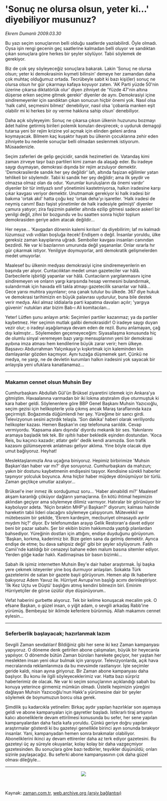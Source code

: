 # 'Sonuç ne olursa  olsun, yeter ki...'  diyebiliyor musunuz?

*Ekrem Dumanlı 2009.03.30*

<tr><td class="metin" colspan="2" style="padding-top: 20px; padding-left: 5px; padding-right: 10px;">Bu yazı seçim sonuçlarının belli olduğu saatlerde yazılabilirdi. Öyle olmadı. Oysa işin rengi gecenin geç saatlerine kalmadan belli oluyor ve sandıktan çıkan sonuçlara göre herkes bir şeyler söylüyor. Tabii söylemek de gerekiyor.</td></tr><tr><td class="metin" colspan="2" style="padding-top: 20px; padding-left: 5px; padding-right: 10px;"><p> Biz de çok şey söyleyeceğiz sonuçlara bakarak. Lakin 'Sonuç ne olursa olsun; yeter ki demokrasinin kıymeti bilinsin' demeye her zamandan daha çok muhtaç olduğumuz ortada. Tecrübeyle sabit ki bazı kişi(ler) sonuç ne olursa olsun hır gür çıkarmayı kafaya koyuyor zaten. 'AK Parti yüzde 50'nin üzerine çıkarsa diktatörlük olur' diyen zihniyet de 'Yüzde 47'nin altına düşerse erken seçime gitmek gerekir' diyenler de aynı. Demokrasiyi içine sindiremeyenler için sandıktan çıkan sonucun hiçbir önemi yok. Nasıl olsa 'halk cahil, seçmesini bilmez' denebiliyor, nasıl olsa 'çobanla manken eşit olabilir mi ki herkes bir oy verme hakkına sahip olsun' denebiliyor.
<p>Daha açık söyleyeyim: Sonuç ne çıkarsa çıksın ülkenin huzurunu bozmayı âdet haline getirmiş birileri polemik konuları devşirecek; o uyduruk demagoji tutarsa yeni bir rejim krizine yol açmak için elinden geleni ardına koymayacak. Bilmem kaç kuşaktır hayatı bu ülkenin çocuklarına zehir eden zihniyete bu nedenle sonuçlar belli olmadan seslenmek istiyorum. Müsaadenizle.
<p> Seçim zaferleri de gelip geçicidir, sandık hezimetleri de. Vatandaş kimi zaman zirveye taşır bazı partileri kimi zaman da alaşağı eder. Bu iradeye saygı duymayan, demokrasi dışında bir rejim arzuluyor demektir. 'Demokrasilerde sandık her şey değildir' lafı, altında faşizan eğilimler yatan tehlikeli bir söylemdir. Tabii ki sandık her şey değildir; ama ilk şeydir ve olmazsa olmaz olan da odur. 'Kurumlar kuruluşların da önemi vardır' diyenler bir tür imtiyazlı sınıf yönetimini kastetmiyorsa, halkın iradesine karşı çıkar kavgası veriyor demektir. Unutmamak gerekiyor ki halk iradesi bir bakıma 'ortak akıl' hatta çoğu kez 'ortak deha'yı işaretler. 'Halk iradesi de neymiş canım! Bazı faşist yönetimler de halk iradesiyle gelmişti' diyenler çamura yatıyor; zira faşizmin paletler altında ezilip gitmesi sadece askerî bir yenilgi değil, zihni bir bozgundu ve bu saatten sonra hiçbir toplum demokrasiden geriye adım atacak değildir...
<p>Her neyse... 'Kavgadan dönenin kalemi kırılsın' da diyebilirim; laf mı kalmadı lüzumsuz vıdı vıdıları boşluğa itecek! Endişem o değil. İnsanlar yoruldu, ülke gereksiz zaman kayıplarına uğradı. Semboller kavgası insanları canından bezdirdi. Ne var ki bazılarının umurunda değil yaşananlar. Onlar ısrarla hır gür çıkarmak istiyor. Yenilgiye doymuyorlar, anti demokratik gelişmelerden medet umuyorlar.
<p>Maalesef bu ülkenin medyası demokrasiyi içine sindiremeyenlerin en başında yer alıyor. Cuntacılıktan medet uman gazeteciler var hâlâ. Darbecilerle işbirliği yapanlar var hâlâ. Cuntacıların yargılanmasını içine sindiremeyen ve onların yargı karşısında hesap vermesini bulandırmak, sulandırmak için havada elli takla atmayı gazetecilik sananlar var hâlâ... Gece yarısı muhtıra yayınlanır; ona çanak tutulur bu ülkede. 367 diye hukuk ve demokrasi tarihimizin en büyük palavrası uydurulur, buna bile destek verir medya. Akıl almaz iddialarla parti kapatma davaları açılır; 'yargıya güvenin' nutukları atar bizim Bab-ı Ali komitacıları...
<p>Yeter! Lütfen şunu anlayın artık: Seçimleri partiler kazanmaz; ya da partiler kaybetmez. Her seçimin mutlak galibi demokrasidir! O iradeye saygı duyan vezir olur; o iradeyi aşağılamaya devam eden de rezil. Bunu anlamayan, çağ dışı kalmıştır... Söylemeden geçemeyeceğim: Siyasallaşma konusunda hiç de olumlu sinyal veremeyen bazı yargı mensuplarının yeni bir demokrasi ayıbına imza atması hem kendilerine büyük zarar verir; hem ülkeye. Başsavcı Abdurrahman Yalçınkaya'yı kışkırtmak için kaleminden kin damlayanlar gözden kaçmıyor. Aynı tuzağa düşmemek şart. Çünkü ne medya, ne yargı, ne de devletin kurumları halkın iradesini yok sayacak bir anlayışla yeni ufuklara kanatlanamaz...
<p>
<hr/>
<p>
<h3>Makamın cennet olsun Muhsin Bey</h3>
<p>
Cumhurbaşkanı Abdullah Gül'ün Brüksel ziyaretini izlemek için Ankara'ya gitmiştim. Havaalanına varmadan bir iki lokma atıştıralım diye oturmuştuk ki kara haber geldi. Söylenenlere göre BBP Genel Başkanı Muhsin Yazıcıoğlu, seçim gezisi için helikopterle yola çıkmış ancak Maraş taraflarında kaza geçirmişti. Boğazımda düğümlendi her şey. Yüreğime bir sancı girdi. Televizyonun sesini açtırdık telaşla. 'Son dakika' haberi olarak veriliyordu helikopter kazası. Hemen Başkan'ın cep telefonuna sarıldık. Cevap vermiyordu. 'Kapsama alanı dışında' diyordu mekanik bir ses. Yakınlarını aramaya başladık tek tek. Bir ışıltılı haber bekledik eşinden dostundan. 'Koca Reis, bu kaçıncı kazadır; atlatır gelir' dedik kendi aramızda. Son trafik kazasını gülümseyerek anlatması geliyor aklıma. Yine böyle olacak diye umut bağlıyoruz. Heyhat!
<p>
Meslektaşlarımızla Ana uçağına biniyoruz. Hepimiz birbirimize 'Muhsin Başkan'dan haber var mı?' diye soruyoruz. Cumhurbaşkanı da mahzun; yakın bir dostunu kaybetmenin endişesini taşıyor. Kendisine sürekli haberler taşınıyor yolculuk boyunca. Ama hiçbir haber müjdeye dönüşmüyor bir türlü. Zaman geçtikçe umutlar azalıyor...
<p>
Brüksel'e iner inmez ilk sorduğumuz soru... 'Haber alınabildi mi?' Maalesef akşam karanlığı çöküyor dağların yamaçlarına. En kötü ihtimal hepimizin aklından geçiyor ama söylemeye dilimiz varmıyor. Hatıralar bir görünüyor bir kayboluyor adeta. 'Niçin bıraktın MHP'yi Başkan?' diyorum; kalması halinde hareketin tabii lideri olacağını söylemeye çalışıyorum. Mütevekkil ve mütebessim bir şekilde, 'Ekrem kardeşim, mecburiyet olmasaydı ayrılır mıydım hiç?' diyor. Ev telefonumdan arayıp Gelik Restoran'a davet ediyor beni bir pazar sabahı. Şer bir ekibin bizim hakkımızda yaptığı planlardan bahsediyor. Yüreğinin dostları için attığını, endişe duyduğunu görüyorum. 'Başkan, korkma, kaderimiz bir. Bize gelen sana da gelmiş demektir. Ayrıca endişe de etme; bu dava sahipsiz değil' gibi bir şeyler söylüyorum. Fatih Camii'nde katıldığı bir cenazeyi bahane eden malum basına sitemler ediyor. Yerden göğe kadar haklı. Kadirnaşinas bir basın bizimki...
<p>
Sabah ilk işimiz internetten Muhsin Bey'e dair haber araştırmak. İşi başka yere çekmek isteyenler yine boş durmuyor anlaşılan. Sokakta Türk gazetelerini de satan bir gazete bayii görüyorum. Hemen alıp ilk haberlere bakıyoruz Adem Yavuz ile. Hürriyet Avrupa'nın başlığı acımı derinleştiriyor. 'İlk Kez Uçtu ve Düştü' başlığını atmış kendini bilmezin biri. Eminim Hürriyetçiler de görse üzülür diye düşünüyorum..
<p>Vefat haberini gurbette alıyoruz. Tek bir kelime konuşacak mecalim yok. O efsane Başkan, o güzel insan, o yiğit adam, o sevgili arkadaş Rabb'ine yürümüş. Bembeyaz bir iklimde kefenlere bürünmüş. Allah makamını cennet eylesin...
<p>
<hr/>
<p>
<h3>Seferberlik başlayacak; hazırlanmak lazım</h3>
<p>
Sevgili Zaman sevdalıları! Bildiğiniz gibi her sene iki kez Zaman kampanyası yapıyoruz. O döneme denk getirilen abone çalışmaları, büyük bir heyecanla yapılıyor. O dönemde bütün Zaman büroları harekete geçiyor, her yaştan her meslekten insan yeni okur bulmak için yarışıyor. Televizyonlarda, açık hava mecralarında reklamlarımıza da bu mevsimde rastlanıyor. İşte seçimler geride kaldı, nisan ayına giriyoruz. Bir Zaman abone kampanyası daha başlıyor. Bu konu ile ilgili söyleyeceklerimiz var. Hatta bazı sürpriz haberlerimiz de olacak. Ne var ki seçim sonuçlarının açıklandığı sabah bu konuya yeterince girmemiz mümkün olmadı. Üstelik hepimizin yüreğini dağlayan Muhsin Yazıcıoğlu'nun Hakk'a yürümesine dair bir şeyler söylemek de boynumuzun borcu olsa gerek.
<p>
 Şimdilik şu kadarcıkla yetinelim: Birkaç aydır yapılan hazırlıklar son aşamaya geldi ve abone kampanyaları için gayretler başladı. İstikrarlı tiraj artışının kalıcı aboneliklerle devam ettirilmesi konusunda bu sefer, her sene yapılan kampanyalardan daha fazla kafa yoruldu. Çünkü geriye doğru yapılan araştırmalar gösterdi ki bu gazeteyi genellikle birinci ayın sonunda bırakıyor insanlar. Yani, kampanyadan hemen sonra bırakmalar olabiliyor. Aboneliklerini ikinci ay devam ettirenler daha az terk ediyor gazetesini. Bu gazeteyi üç ay süreyle okuyanlar, kolay kolay bir daha vazgeçmiyor gazetesinden. Bu sonuçlara göre bazı tedbirler, teşvikler düşünüldü; onları sizinle paylaşacağız. Bu seferki abone kampanyasının çok daha güzel olması dileğiyle...
<p>
<hr/>
<p><p align="center"><img border="0" src="http://web.archive.org/web/20090402041131im_/http://medya.zaman.com.tr/2009/03/30/tiraj.jpg"/>
<p><br/></p></p></p></p></p></p></p></p></p></p></p></p></p></p></p></p></p></p></p></p></p></td></tr>

Kaynak: [zaman.com.tr](http://zaman.com.tr/yazar.do?yazino=831658), [web.archive.org (arşiv bağlantısı)](http://web.archive.org/web/20090402041131/http://zaman.com.tr:80/yazar.do?yazino=831658)
